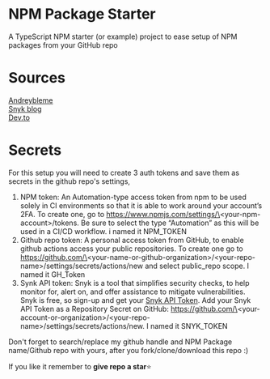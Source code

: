 # NPM Package Starter
A TypeScript NPM starter (or example) project to ease setup of NPM packages from your GitHub repo

# Sources
[Andreybleme](https://andreybleme.com/2020-05-31/hosting-private-npm-packages-for-free/)  
[Snyk blog](https://snyk.io/blog/best-practices-create-modern-npm-package/)  
[Dev.to](https://dev.to/kouts/automated-versioning-and-package-publishing-using-github-actions-and-semantic-release-1kce)

# Secrets
For this setup you will need to create 3 auth tokens and save them as secrets in the github repo's settings, 
1. NPM token: An Automation-type access token from npm to be used solely in CI environments so that it is able to work around your account’s 2FA. To create one, go to https://www.npmjs.com/settings/\<your-npm-account\>/tokens. Be sure to select the type “Automation” as this will be used in a CI/CD workflow. i named it NPM_TOKEN
2. Github repo token: A personal access token from GitHub, to enable github actions access your public repositories. To create one go to https://github.com/\<your-name-or-github-organization\>/\<your-repo-name\>/settings/secrets/actions/new and select public_repo scope. I named it GH_Token
3. Synk API token: Snyk is a tool that simplifies security checks, to help monitor for, alert on, and offer assistance to mitigate vulnerabilities. Snyk is free, so sign-up and get your [Snyk API Token](https://app.snyk.io/account). Add your Snyk API Token as a Repository Secret on GitHub: https://github.com/\<your-account-or-organization\>/\<your-repo-name\>/settings/secrets/actions/new. I named it SNYK_TOKEN

Don't forget to search/replace my github handle and NPM Package name/Github repo with yours, after you fork/clone/download this repo :)

If you like it remember to **give repo a star**⭐